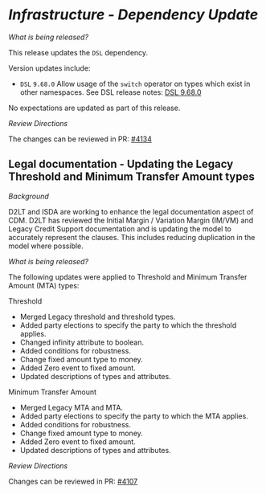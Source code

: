 # _Infrastructure - Dependency Update_

_What is being released?_

This release updates the `DSL` dependency.

Version updates include:
- `DSL` `9.68.0` Allow usage of the `switch` operator on types which exist in other namespaces. See DSL release notes: [DSL 9.68.0](https://github.com/finos/rune-dsl/releases/tag/9.68.0)

No expectations are updated as part of this release.

_Review Directions_

The changes can be reviewed in PR: [#4134](https://github.com/finos/common-domain-model/pull/4134)

## Legal documentation - Updating the Legacy Threshold and Minimum Transfer Amount types

*Background*

D2LT and ISDA are working to enhance the legal documentation aspect of CDM. D2LT has reviewed the Initial Margin / Variation Margin (IM/VM) and Legacy Credit Support documentation and is updating the model to accurately represent the clauses. This includes reducing duplication in the model where possible.

*What is being released?*

The following updates were applied to Threshold and Minimum Transfer Amount (MTA) types:

Threshold
- Merged Legacy threshold and threshold types.
- Added party elections to specify the party to which the threshold applies.
- Changed infinity attribute to boolean.
- Added conditions for robustness.
- Change fixed amount type to money.
- Added Zero event to fixed amount.
- Updated descriptions of types and attributes.

Minimum Transfer Amount
- Merged Legacy MTA and MTA.
- Added party elections to specify the party to which the MTA applies.
- Added conditions for robustness.
- Change fixed amount type to money.
- Added Zero event to fixed amount.
- Updated descriptions of types and attributes.

*Review Directions*

Changes can be reviewed in PR: [#4107](https://github.com/finos/common-domain-model/pull/4107)